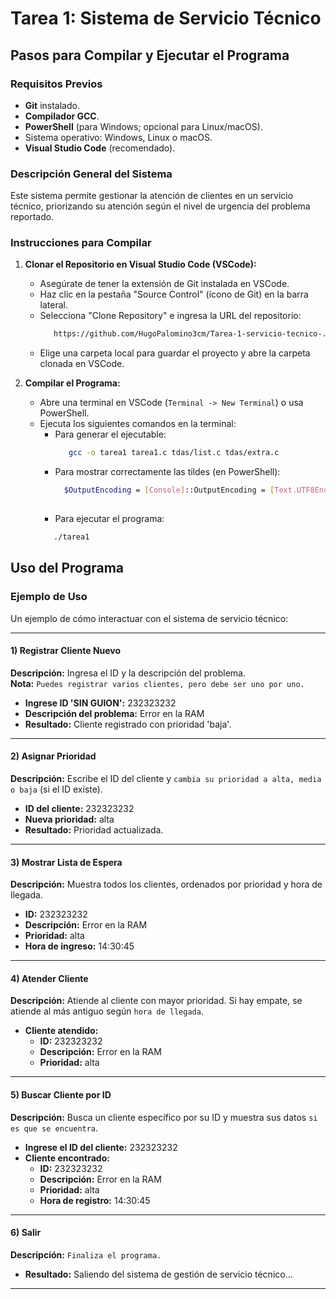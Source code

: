 # Tarea 1: Sistema de Servicio Técnico

## Pasos para Compilar y Ejecutar el Programa

### Requisitos Previos
- **Git** instalado.
- **Compilador GCC**.
- **PowerShell** (para Windows; opcional para Linux/macOS).
- Sistema operativo: Windows, Linux o macOS.
- **Visual Studio Code** (recomendado).

### Descripción General del Sistema
Este sistema permite gestionar la atención de clientes en un servicio técnico, priorizando su atención según el nivel de urgencia del problema reportado.

### Instrucciones para Compilar

1. **Clonar el Repositorio en Visual Studio Code (VSCode):**
   - Asegúrate de tener la extensión de Git instalada en VSCode.
   - Haz clic en la pestaña "Source Control" (ícono de Git) en la barra lateral.
   - Selecciona "Clone Repository" e ingresa la URL del repositorio:
     ```bash
        https://github.com/HugoPalomino3cm/Tarea-1-servicio-tecnico-.git
   - Elige una carpeta local para guardar el proyecto y abre la carpeta clonada en VSCode.

2. **Compilar el Programa:**
   - Abre una terminal en VSCode (`Terminal -> New Terminal`) o usa PowerShell.
   - Ejecuta los siguientes comandos en la terminal:
     - Para generar el ejecutable:  
       ```bash
          gcc -o tarea1 tarea1.c tdas/list.c tdas/extra.c
       
     - Para mostrar correctamente las tildes (en PowerShell):
       ```bash
         $OutputEncoding = [Console]::OutputEncoding = [Text.UTF8Encoding]::new()
      
      - Para ejecutar el programa:
       ```bash
          ./tarea1


## Uso del Programa

### Ejemplo de Uso

Un ejemplo de cómo interactuar con el sistema de servicio técnico:

---

#### **1) Registrar Cliente Nuevo**  
**Descripción:** Ingresa el ID y la descripción del problema.  
**Nota:** `Puedes registrar varios clientes, pero debe ser uno por uno.`  
- **Ingrese ID 'SIN GUION':** 232323232  
- **Descripción del problema:** Error en la RAM  
- **Resultado:** Cliente registrado con prioridad 'baja'.  

---

#### **2) Asignar Prioridad**  
**Descripción:** Escribe el ID del cliente y `cambia su prioridad a alta, media o baja` (si el ID existe).  
- **ID del cliente:** 232323232  
- **Nueva prioridad:** alta  
- **Resultado:** Prioridad actualizada.  

---

#### **3) Mostrar Lista de Espera**  
**Descripción:** Muestra todos los clientes, ordenados por prioridad y hora de llegada.  
- **ID:** 232323232  
- **Descripción:** Error en la RAM  
- **Prioridad:** alta  
- **Hora de ingreso:** 14:30:45  

---

#### **4) Atender Cliente**  
**Descripción:** Atiende al cliente con mayor prioridad. Si hay empate, se atiende al más antiguo según `hora de llegada`.  
- **Cliente atendido:**  
  - **ID:** 232323232  
  - **Descripción:** Error en la RAM  
  - **Prioridad:** alta  

---

#### **5) Buscar Cliente por ID**  
**Descripción:** Busca un cliente específico por su ID y muestra sus datos `si es que se encuentra`.  
- **Ingrese el ID del cliente:** 232323232  
- **Cliente encontrado:**  
  - **ID:** 232323232  
  - **Descripción:** Error en la RAM  
  - **Prioridad:** alta  
  - **Hora de registro:** 14:30:45  

---

#### **6) Salir**  
**Descripción:** `Finaliza el programa.`  
- **Resultado:** Saliendo del sistema de gestión de servicio técnico...  

---

